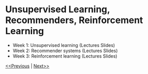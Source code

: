 # Unsupervised Learning, Recommenders, Reinforcement Learning
* Week 1: Unsupervised learning (Lectures Slides)
* Week 2: Recommender systems (Lectures Slides)
* Week 3: Reinforcement learning (Lectures Slides)

[<<Previous](../Course-02-Advanced%20Learning%20Algorithms/week-04/README.md) | [Next>>]()